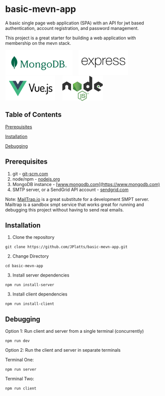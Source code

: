 # basic-mevn-app
A basic single page web application (SPA) with an API for jwt based authentication, account registration, and password management.

This project is a great starter for building a web application with membership on the mevn stack.

<p align="left">
  <img src="./client/src//assets/MongoDB_Logo_RGB_Logo_Forest-Green.svg" height="80" alt="MongoDB" title="MongoDB">&nbsp;&nbsp;&nbsp;&nbsp;
  <img src="./client/src//assets/express-js-seeklogo.com.svg" height="80" alt="Express" title="Express">&nbsp;&nbsp;&nbsp;&nbsp;&nbsp;
  <img src="./client/src/assets/vue-js-seeklogo.com.svg" height="80" alt="Vue" title="Vue">&nbsp;&nbsp;&nbsp;&nbsp;&nbsp;
  <img src="./client/src/assets/Node.js_logo.svg" height="80" alt="Vue" title="Vue">
</p>

## Table of Contents  
[Prerequisites](#Prerequisites)  

[Installation](#Installation) 

[Debugging](#Debugging) 

## Prerequisites
1.  git - [git-scm.com](https://git-scm.com)
2.  node/npm - [nodejs.org](https://nodejs.org)
3.  MongoDB instance - [www.mongodb.com](https://www.mongodb.com)
4.  SMTP server, or a SendGrid API account - [sendgrid.com](https://sendgrid.com)

Note:  [MailTrap.io](https://mailtrap.io) is a great substitute for a development SMPT server. Mailtrap is a sandbox smpt service that works great for running and debugging this project without having to send real emails.

## Installation
1. Clone the repository
```
git clone https://github.com/JPlatts/basic-mevn-app.git
```
2. Change Directory
```
cd basic-mevn-app
```
3. Install server dependencies
```
npm run install-server
```
3. Install client dependencies
```
npm run install-client
```

## Debugging
Option 1: Run client and server from a single terminal (concurrently)
```
npm run dev
```
Option 2: Run the client and server in separate terminals

Terminal One:
```
npm run server
```

Terminal Two:
```
npm run client
```

